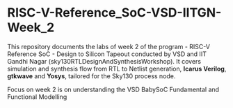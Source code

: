 # RISC-V-Reference_SoC-VSD-IITGN-Week_2
This repository documents the labs of week 2 of the program - RISC-V Reference SoC - Design to Silicon Tapeout conducted by VSD and IIT Gandhi Nagar (sky130RTLDesignAndSynthesisWorkshop). It covers simulation and synthesis flow from RTL to Netlist generation, **Icarus Verilog**, **gtkwave** and **Yosys**, tailored for the Sky130 process node.

Focus on week 2 is on understanding the VSD BabySoC Fundamental and Functional Modelling
